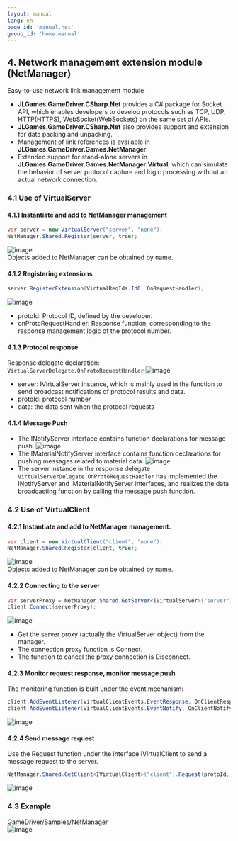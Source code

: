 ```yaml
---
layout: manual
lang: en
page_id: 'manual.net'
group_id: 'home.manual'
---
```

## 4. Network management extension module (NetManager)
Easy-to-use network link management module  
+ **JLGames.GameDriver.CSharp.Net** provides a C# package for Socket API, which enables developers to develop protocols such as TCP, UDP, HTTP(HTTPS), WebSocket(WebSockets) on the same set of APIs.
+ **JLGames.GameDriver.CSharp.Net** also provides support and extension for data packing and unpacking.
+ Management of link references is available in **JLGames.GameDriver.Games.NetManager**.
+ Extended support for stand-alone servers in **JLGames.GameDriver.Games.NetManager.Virtual**, which can simulate the behavior of server protocol capture and logic processing without an actual network connection.

### 4.1 Use of VirtualServer

#### 4.1.1 Instantiate and add to NetManager management
````C#
var server = new VirtualServer("server", "none");
NetManager.Shared.Register(server, true);
````
![image](assets/img/net_7.png)  
Objects added to NetManager can be obtained by name.  

#### 4.1.2 Registering extensions
````C#
server.RegisterExtension(VirtualReqIds.Id0, OnRequestHandler);
````
![image](assets/img/net_8.png)  
+ protoId: Protocol ID, defined by the developer.
+ onProtoRequestHandler: Response function, corresponding to the response management logic of the protocol number.

#### 4.1.3 Protocol response
Response delegate declaration: `VirtualServerDelegate.OnProtoRequestHandler`
![image](assets/img/net_9.png)  
+ server: IVirtualServer instance, which is mainly used in the function to send broadcast notifications of protocol results and data.
+ protoId: protocol number
+ data: the data sent when the protocol requests

#### 4.1.4 Message Push
+ The INotifyServer interface contains function declarations for message push.
![image](assets/img/net_10.png)  
+ The IMaterialNotifyServer interface contains function declarations for pushing messages related to material data.
![image](assets/img/net_11.png)  
+ The server instance in the response delegate `VirtualServerDelegate.OnProtoRequestHandler` has implemented the INotifyServer and IMaterialNotifyServer interfaces, and realizes the data broadcasting function by calling the message push function.

### 4.2 Use of VirtualClient

#### 4.2.1 Instantiate and add to NetManager management.
````C#
var client = new VirtualClient("client", "none");
NetManager.Shared.Register(client, true);
````
![image](assets/img/net_7.png)  
Objects added to NetManager can be obtained by name.  

#### 4.2.2 Connecting to the server
````C#
var serverProxy = NetManager.Shared.GetServer<IVirtualServer>("server") as IVirtualServerProxy;
client.Connect(serverProxy);
````
![image](assets/img/net_12.png)  
+ Get the server proxy (actually the VirtualServer object) from the manager.
+ The connection proxy function is Connect.
+ The function to cancel the proxy connection is Disconnect.

#### 4.2.3 Monitor request response, monitor message push
The monitoring function is built under the event mechanism:  
````C#
client.AddEventListener(VirtualClientEvents.EventResponse, OnClientResponse);
client.AddEventListener(VirtualClientEvents.EventNotify, OnClientNotify);
````
![image](assets/img/net_13.png)  

#### 4.2.4 Send message request
Use the Request function under the interface IVirtualClient to send a message request to the server.  
````C#
NetManager.Shared.GetClient<IVirtualClient>("client").Request(protoId, m_InputRequestData.text.Trim());
````
![image](assets/img/net_14.png)  

### 4.3 Example
GameDriver/Samples/NetManager  
![image](assets/img/net_6.png)  